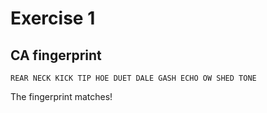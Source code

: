 # Exercise 1

## CA fingerprint

`REAR NECK KICK TIP HOE DUET DALE GASH ECHO OW SHED TONE`

The fingerprint matches!
